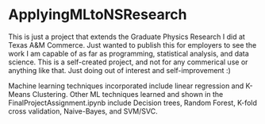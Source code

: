 # ApplyingMLtoNSResearch
This is just a project that extends the Graduate Physics Research I did at Texas A&M Commerce. 
Just wanted to publish this for employers to see the work I am capable of as far as programming, statistical analysis, and data science.
This is a self-created project, and not for any commerical use or anything like that. Just doing out of interest and self-improvement :)

Machine learning techniques incorporated include linear regression and K-Means Clustering. Other ML techniques learned and shown in the FinalProjectAssignment.ipynb include Decision trees, Random Forest, K-fold cross validation, Naive-Bayes, and SVM/SVC.
